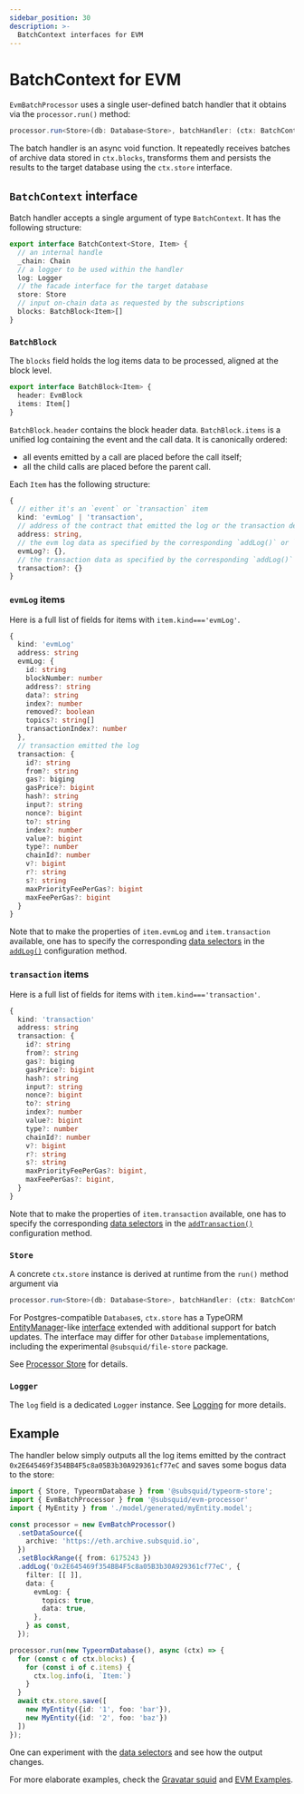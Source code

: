 ```yaml
---
sidebar_position: 30
description: >-
  BatchContext interfaces for EVM
---
```


# BatchContext for EVM

`EvmBatchProcessor` uses a single user-defined batch handler that it obtains via the `processor.run()` method: 
```ts
processor.run<Store>(db: Database<Store>, batchHandler: (ctx: BatchContext<Store>) => Promise<void>)
```

The batch handler is an async void function. It repeatedly receives batches of archive data stored in `ctx.blocks`, transforms them and persists the results to the target database using the `ctx.store` interface.

## `BatchContext` interface

Batch handler accepts a single argument of type `BatchContext`. It has the following structure:

```ts
export interface BatchContext<Store, Item> {
  // an internal handle
  _chain: Chain
  // a logger to be used within the handler
  log: Logger
  // the facade interface for the target database
  store: Store
  // input on-chain data as requested by the subscriptions
  blocks: BatchBlock<Item>[]
}
```

### `BatchBlock`

The `blocks` field holds the log items data to be processed, aligned at the block level.
```ts
export interface BatchBlock<Item> {
  header: EvmBlock
  items: Item[]
}
```

`BatchBlock.header` contains the block header data. `BatchBlock.items` is a unified log containing the event and the call data. It is canonically ordered:
 - all events emitted by a call are placed before the call itself;
 - all the child calls are placed before the parent call.

Each `Item` has the following structure:
```ts
{ 
  // either it's an `event` or `transaction` item
  kind: 'evmLog' | 'transaction',
  // address of the contract that emitted the log or the transaction destination
  address: string,
  // the evm log data as specified by the corresponding `addLog()` or `addTransaction()` data selectors
  evmLog?: {},
  // the transaction data as specified by the corresponding `addLog()` or `addTransaction()` data selectors
  transaction?: {}
}
```

### `evmLog` items

Here is a full list of fields for items with `item.kind==='evmLog'`.

```ts
{
  kind: 'evmLog'
  address: string
  evmLog: {
    id: string
    blockNumber: number
    address?: string
    data?: string
    index?: number
    removed?: boolean
    topics?: string[]
    transactionIndex?: number
  },
  // transaction emitted the log
  transaction: {
    id?: string
    from?: string
    gas?: biging
    gasPrice?: bigint
    hash?: string
    input?: string
    nonce?: bigint
    to?: string
    index?: number
    value?: bigint
    type?: number
    chainId?: number
    v?: bigint
    r?: string
    s?: string
    maxPriorityFeePerGas?: bigint
    maxFeePerGas?: bigint
  }
}
```

Note that to make the properties of `item.evmLog` and `item.transaction` available, one has to specify the corresponding [data selectors](/evm-indexing/configuration/#data-selectors) in the [`addLog()`](/evm-indexing/configuration/#evm-logs) configuration method.

### `transaction` items

Here is a full list of fields for items with `item.kind==='transaction'`.

```ts
{
  kind: 'transaction'
  address: string
  transaction: {
    id?: string
    from?: string
    gas?: biging
    gasPrice?: bigint
    hash?: string
    input?: string
    nonce?: bigint
    to?: string
    index?: number
    value?: bigint
    type?: number
    chainId?: number
    v?: bigint
    r?: string
    s?: string
    maxPriorityFeePerGas?: bigint,
    maxFeePerGas?: bigint,
  }
}
```

Note that to make the properties of `item.transaction` available, one has to specify the corresponding [data selectors](/evm-indexing/configuration/#data-selectors) in the [`addTransaction()`](/evm-indexing/configuration/#evm-transactions) configuration method.

### `Store`

A concrete `ctx.store` instance is derived at runtime from the `run()` method argument via

```ts
processor.run<Store>(db: Database<Store>, batchHandler: (ctx: BatchContext<Store>) => Promise<void>)
``` 
For Postgres-compatible `Database`s, `ctx.store` has a TypeORM [EntityManager](https://orkhan.gitbook.io/typeorm/docs/entity-manager-api)-like [interface](/basics/store/typeorm-store) extended with additional support for batch updates. The interface may differ for other `Database` implementations, including the experimental `@subsquid/file-store` package.

See [Processor Store](/basics/store) for details.

### `Logger`

The `log` field is a dedicated `Logger` instance. See [Logging](/basics/logging) for more details.

## Example

The handler below simply outputs all the log items emitted by the contract `0x2E645469f354BB4F5c8a05B3b30A929361cf77eC` and saves some bogus data to the store:

```ts
import { Store, TypeormDatabase } from '@subsquid/typeorm-store';
import { EvmBatchProcessor } from '@subsquid/evm-processor'
import { MyEntity } from './model/generated/myEntity.model';

const processor = new EvmBatchProcessor()
  .setDataSource({
    archive: 'https://eth.archive.subsquid.io',
  })
  .setBlockRange({ from: 6175243 })
  .addLog('0x2E645469f354BB4F5c8a05B3b30A929361cf77eC', {
    filter: [[ ]],
    data: {
      evmLog: {
        topics: true,
        data: true,
      },
    } as const,
  });

processor.run(new TypeormDatabase(), async (ctx) => {
  for (const c of ctx.blocks) {
    for (const i of c.items) {
      ctx.log.info(i, `Item:`)
    }
  }
  await ctx.store.save([
    new MyEntity({id: '1', foo: 'bar'}), 
    new MyEntity({id: '2', foo: 'baz'})
  ])
});
```

One can experiment with the [data selectors](/evm-indexing/configuration/#data-selectors) and see how the output changes.

For more elaborate examples, check the [Gravatar squid](https://github.com/subsquid/squid-evm-template/tree/gravatar-squid) and [EVM Examples](/examples).
